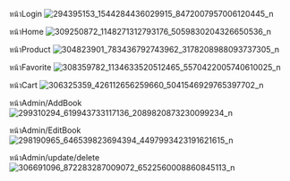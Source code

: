 หน้าLogin
![294395153_1544284436029915_8472007957006120445_n](https://user-images.githubusercontent.com/105336607/193417633-1910e84c-adfd-43d5-8444-fa088d319806.png)

หน้าHome
![309250872_1148271312793176_5059830204326650536_n](https://user-images.githubusercontent.com/105336607/193418140-f8a319e5-f915-4220-ad8a-d935daf3a5f3.png)

หน้าProduct
![304823901_783436792743962_3178208988093737305_n](https://user-images.githubusercontent.com/105336607/193418268-bc2c82b3-e9f7-40b4-8864-53322da60a87.png)

หน้าFavorite
![308359782_1134633520512465_5570422005740610025_n](https://user-images.githubusercontent.com/105336607/193418810-7c884ae7-8a04-447e-a44a-a3aba6e40428.png)

หน้าCart
![306325359_426112656259660_5041546929765397702_n](https://user-images.githubusercontent.com/105336607/193418850-7213fa1c-798f-454d-9281-00183e8d64a5.png)

หน้าAdmin/AddBook
![299310294_619943733117136_2089820873230099234_n](https://user-images.githubusercontent.com/105336607/193419101-329d7e0a-bee3-45a0-a06a-1e32b190c8f7.png)

หน้าAdmin/EditBook
![298190965_646539823694394_4497993423191621615_n](https://user-images.githubusercontent.com/105336607/193419055-5d1526d7-e875-4a74-9140-716c7a9b77ae.png)

หน้าAdmin/update/delete
![306691096_872283287009072_6522560008860845113_n](https://user-images.githubusercontent.com/105336607/193419066-a16edcf1-c67d-473f-bc1a-b2bedc34bb0a.png)
